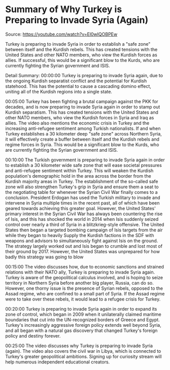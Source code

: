 # Summary of Why Turkey is Preparing to Invade Syria (Again)

Source: https://youtube.com/watch?v=El0wIQOBPEw

Turkey is preparing to invade Syria in order to establish a "safe zone" between itself and the Kurdish rebels. This has created tensions with the United States and other NATO members, who view the Kurdish forces as allies. If successful, this would be a significant blow to the Kurds, who are currently fighting the Syrian government and ISIS.

Detail Summary: 
00:00:00
Turkey is preparing to invade Syria again, due to the ongoing Kurdish separatist conflict and the potential for Kurdish statehood. This has the potential to cause a cascading domino effect, uniting all of the Kurdish regions into a single state.

00:05:00
Turkey has been fighting a brutal campaign against the PKK for decades, and is now preparing to invade Syria again in order to stamp out Kurdish separatism. This has created tensions with the United States and other NATO members, who view the Kurdish forces in Syria and Iraq as allies. The video also mentions the economic crisis in Turkey and the increasing anti-refugee sentiment among Turkish nationalists. If and when Turkey establishes a 30 kilometer deep "safe zone" across Northern Syria, it will effectively create a buffer between itself and the Kurdish rebels and regime forces in Syria. This would be a significant blow to the Kurds, who are currently fighting the Syrian government and ISIS.

00:10:00
The Turkish government is preparing to invade Syria again in order to establish a 30 kilometer wide safe zone that will ease societal pressures and anti-refugee sentiment within Turkey. This will weaken the Kurdish population's demographic hold in the area across the border from the Kurdish majority areas in Turkey. The establishment of the so-called safe zone will also strengthen Turkey's grip in Syria and ensure them a seat to the negotiating table for whenever the Syrian Civil War finally comes to a conclusion. President Erdogan has used the Turkish military to invade and intervene in Syria multiple times in the recent past, all of which have been geared towards achieving this greater goal. However, the United States' primary interest in the Syrian Civil War has always been countering the rise of Isis, and this has shocked the world in 2014 when Isis suddenly seized control over nearly a third of Syria in a blitzkrieg-style offensive. The United States then began a targeted bombing campaign of Isis targets from the air while they began to heavily Supply the Kurdish factions in the SDF with weapons and advisors to simultaneously fight against Isis on the ground. The strategy largely worked out and Isis began to crumble and lost most of their ground by 2017. However, the United States was unprepared for how badly this strategy was going to blow

00:15:00
The video discusses how, due to economic sanctions and strained relations with their NATO ally, Turkey is preparing to invade Syria again. Turkey is aware of the geopolitical calculus involved, and is hoping to seize territory in Northern Syria before another big player, Russia, can do so. However, one thorny issue is the presence of Syrian rebels, opposed to the Assad regime, who are confined to a small part of Syria. If the Assad regime were to take over these rebels, it would lead to a refugee crisis for Turkey.

00:20:00
Turkey is preparing to invade Syria again in order to expand its zone of control, which began in 2009 when it unilaterally claimed maritime boundaries that cut into the UN-recognized borders of Greece and Egypt. Turkey's increasingly aggressive foreign policy extends well beyond Syria, and all began with a natural gas discovery that changed Turkey's foreign policy and destiny forever.

00:25:00
The video discusses why Turkey is preparing to invade Syria (again). The video also covers the civil war in Libya, which is connected to Turkey's greater geopolitical ambitions. Signing up for curiosity stream will help numerous independent educational creators.

